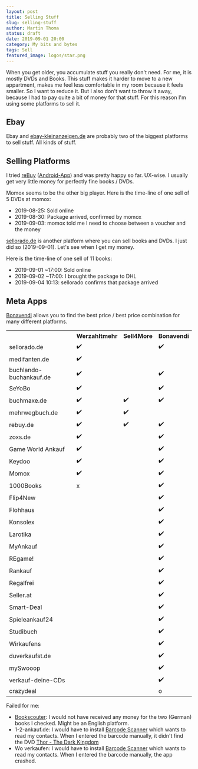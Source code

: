```yaml
---
layout: post
title: Selling Stuff
slug: selling-stuff
author: Martin Thoma
status: draft
date: 2019-09-01 20:00
category: My bits and bytes
tags: Sell
featured_image: logos/star.png
---
```

When you get older, you accumulate stuff you really don't need. For me, it is
mostly DVDs and Books. This stuff makes it harder to move to a new appartment,
makes me feel less comfortable in my room because it feels smaller. So I want
to reduce it. But I also don't want to throw it away, because I had to pay
quite a bit of money for that stuff. For this reason I'm using some platforms
to sell it.

## Ebay

Ebay and <a href="http://ebay-kleinanzeigen.de">ebay-kleinanzeigen.de</a> are
probably two of the biggest platforms to sell stuff. All kinds of stuff.


## Selling Platforms

I tried [reBuy](https://www.rebuy.de/) ([Android-App](https://play.google.com/store/apps/details?id=de.rebuy.android&hl=de)) and was pretty happy so far. UX-wise. I
usually get very little money for perfectly fine books / DVDs.

Momox seems to be the other big player. Here is the time-line of one sell of 5&nbsp;DVDs at momox:

* 2019-08-25: Sold online
* 2019-08-30: Package arrived, confirmed by momox
* 2019-09-03: momox told me I need to choose between a voucher and the money

<a href="https://www.sellorado.de/">sellorado.de</a> is another platform where
you can sell books and DVDs. I just did so (2019-09-01). Let's see when I get
my money.

Here is the time-line of one sell of 11&nbsp;books:

* 2019-09-01 ~17:00: Sold online
* 2019-09-02 ~17:00: I brought the package to DHL
* 2019-09-04  10:13: sellorado confirms that package arrived


## Meta Apps

<a href="https://www.bonavendi.de/">Bonavendi</a> allows you to find the best
price / best price combination for many different platforms.

<table class="data-table">
    <tr>
        <th></th>
        <th>Werzahltmehr</th>
        <th>Sell4More</th>
        <th>Bonavendi</th>
    </tr>
    <tr>
        <td>sellorado.de</td>
        <td>✔️</td>
        <td></td>
        <td>✔️</td>
    </tr>
    <tr>
        <td>medifanten.de</td>
        <td>✔️</td>
        <td></td>
        <td></td>
    </tr>
    <tr>
        <td>buchlando-buchankauf.de</td>
        <td>✔️</td>
        <td></td>
        <td>✔️</td>
    </tr>
    <tr>
        <td>SeYoBo</td>
        <td>✔️</td>
        <td></td>
        <td>✔️</td>
    </tr>
    <tr>
        <td>buchmaxe.de</td>
        <td>✔️</td>
        <td>✔️</td>
        <td>✔️</td>
    </tr>
    <tr>
        <td>mehrwegbuch.de</td>
        <td>✔️</td>
        <td>✔️</td>
        <td></td>
    </tr>
    <tr>
        <td>rebuy.de</td>
        <td>✔️</td>
        <td>✔️</td>
        <td>✔️</td>
    </tr>
    <tr>
        <td>zoxs.de</td>
        <td>✔️</td>
        <td></td>
        <td>✔️</td>
    </tr>
    <tr>
        <td>Game World Ankauf</td>
        <td>✔️</td>
        <td></td>
        <td>✔️</td>
    </tr>
    <tr>
        <td>Keydoo</td>
        <td>✔️</td>
        <td></td>
        <td>✔️</td>
    </tr>
    <tr>
        <td>Momox</td>
        <td>✔️</td>
        <td></td>
        <td>✔️</td>
    </tr>
    <tr>
        <td>1000Books</td>
        <td>x</td>
        <td></td>
        <td>✔️</td>
    </tr>
    <tr>
        <td>Flip4New</td>
        <td></td>
        <td></td>
        <td>✔️</td>
    </tr>
    <tr>
        <td>Flohhaus</td>
        <td></td>
        <td></td>
        <td>✔️</td>
    </tr>
    <tr>
        <td>Konsolex</td>
        <td></td>
        <td></td>
        <td>✔️</td>
    </tr>
    <tr>
        <td>Larotika</td>
        <td></td>
        <td></td>
        <td>✔️</td>
    </tr>
    <tr>
        <td>MyAnkauf</td>
        <td></td>
        <td></td>
        <td>✔️</td>
    </tr>
    <tr>
        <td>REgame!</td>
        <td></td>
        <td></td>
        <td>✔️</td>
    </tr>
    <tr>
        <td>Rankauf</td>
        <td></td>
        <td></td>
        <td>✔️</td>
    </tr>
    <tr>
        <td>Regalfrei</td>
        <td></td>
        <td></td>
        <td>✔️</td>
    </tr>
    <tr>
        <td class="border-bottom">Seller.at</td>
        <td class="border-bottom"></td>
        <td class="border-bottom"></td>
        <td class="border-bottom">✔️</td>
    </tr>
    <tr>
        <td>Smart-Deal</td>
        <td></td>
        <td></td>
        <td>✔️</td>
    </tr>
    <tr>
        <td>Spieleankauf24</td>
        <td></td>
        <td></td>
        <td>✔️</td>
    </tr>
    <tr>
        <td>Studibuch</td>
        <td></td>
        <td></td>
        <td>✔️</td>
    </tr>
    <tr>
        <td>Wirkaufens</td>
        <td></td>
        <td></td>
        <td>✔️</td>
    </tr>
    <tr>
        <td>duverkaufst.de</td>
        <td></td>
        <td></td>
        <td>✔️</td>
    </tr>
    <tr>
        <td>mySwooop</td>
        <td></td>
        <td></td>
        <td>✔️</td>
    </tr>
    <tr>
        <td>verkauf-deine-CDs</td>
        <td></td>
        <td></td>
        <td>✔️</td>
    </tr>
    <tr>
        <td>crazydeal</td>
        <td></td>
        <td></td>
        <td>o</td>
    </tr>
</table>

Failed for me:

* [Bookscouter](https://bookscouter.com/): I would not have received any money for the two (German) books I checked. Might be an English platform.
* 1-2-ankauf.de: I would have to install [Barcode Scanner](https://play.google.com/store/apps/details?id=com.google.zxing.client.android&hl=de) which wants to read my contacts. When I entered the barcode manually, it didn't find the DVD [Thor - The Dark Kingdom](https://de.wikipedia.org/wiki/Thor_%E2%80%93_The_Dark_Kingdom)
* Wo verkaufen: I would have to install [Barcode Scanner](https://play.google.com/store/apps/details?id=com.google.zxing.client.android&hl=de) which wants to read my contacts. When I entered the barcode manually, the app crashed.
